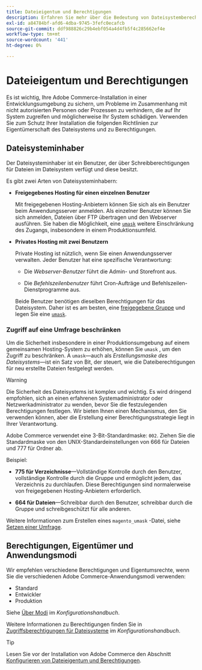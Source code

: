 ```yaml
---
title: Dateieigentum und Berechtigungen
description: Erfahren Sie mehr über die Bedeutung von Dateisystemberechtigungen für die Arbeit mit lokalen Installationen von Adobe Commerce.
exl-id: a84784bf-afd6-4dba-9745-3fefc0ecafcb
source-git-commit: ddf988826c29b4ebf054a4d4fb5f4c285662ef4e
workflow-type: tm+mt
source-wordcount: '441'
ht-degree: 0%

---
```


# Dateieigentum und Berechtigungen

Es ist wichtig, Ihre Adobe Commerce-Installation in einer Entwicklungsumgebung zu sichern, um Probleme im Zusammenhang mit nicht autorisierten Personen oder Prozessen zu verhindern, die auf Ihr System zugreifen und möglicherweise Ihr System schädigen. Verwenden Sie zum Schutz Ihrer Installation die folgenden Richtlinien zur Eigentümerschaft des Dateisystems und zu Berechtigungen.

## Dateisysteminhaber

Der Dateisysteminhaber ist ein Benutzer, der über Schreibberechtigungen für Dateien im Dateisystem verfügt und diese besitzt.

Es gibt zwei Arten von Dateisysteminhabern:

- **Freigegebenes Hosting für einen einzelnen Benutzer**

  Mit freigegebenen Hosting-Anbietern können Sie sich als ein Benutzer beim Anwendungsserver anmelden. Als einzelner Benutzer können Sie sich anmelden, Dateien über FTP übertragen und den Webserver ausführen. Sie haben die Möglichkeit, eine [`umask`](#restrict-access-with-a-umask) weitere Einschränkung des Zugangs, insbesondere in einem Produktionsumfeld.

- **Privates Hosting mit zwei Benutzern**

  Private Hosting ist nützlich, wenn Sie einen Anwendungsserver verwalten. Jeder Benutzer hat eine spezifische Verantwortung:

   - Die _Webserver-Benutzer_ führt die Admin- und Storefront aus.

   - Die _Befehlszeilenbenutzer_ führt Cron-Aufträge und Befehlszeilen-Dienstprogramme aus.

  Beide Benutzer benötigen dieselben Berechtigungen für das Dateisystem. Daher ist es am besten, eine [freigegebene Gruppe](configure-permissions.md#set-ownership-and-permissions-for-two-users) und legen Sie eine [`umask`](#restrict-access-with-a-umask).

### Zugriff auf eine Umfrage beschränken

Um die Sicherheit insbesondere in einer Produktionsumgebung auf einem gemeinsamen Hosting-System zu erhöhen, können Sie `umask` , um den Zugriff zu beschränken. A `umask`—auch als _Erstellungsmaske des Dateisystems_—ist ein Satz von Bit, der steuert, wie die Dateiberechtigungen für neu erstellte Dateien festgelegt werden.

>[!WARNING]
>
>Die Sicherheit des Dateisystems ist komplex und wichtig. Es wird dringend empfohlen, sich an einen erfahrenen Systemadministrator oder Netzwerkadministrator zu wenden, bevor Sie die festzulegenden Berechtigungen festlegen. Wir bieten Ihnen einen Mechanismus, den Sie verwenden können, aber die Erstellung einer Berechtigungsstrategie liegt in Ihrer Verantwortung.

Adobe Commerce verwendet eine 3-Bit-Standardmaske: `002`. Ziehen Sie die Standardmaske von den UNIX-Standardeinstellungen von 666 für Dateien und 777 für Ordner ab.

Beispiel:

- **775 für Verzeichnisse**—Vollständige Kontrolle durch den Benutzer, vollständige Kontrolle durch die Gruppe und ermöglicht jedem, das Verzeichnis zu durchlaufen. Diese Berechtigungen sind normalerweise von freigegebenen Hosting-Anbietern erforderlich.

- **664 für Dateien**—Schreibbar durch den Benutzer, schreibbar durch die Gruppe und schreibgeschützt für alle anderen.

Weitere Informationen zum Erstellen eines `magento_umask` -Datei, siehe [Setzen einer Umfrage](../../next-steps/set-umask.md).

## Berechtigungen, Eigentümer und Anwendungsmodi

Wir empfehlen verschiedene Berechtigungen und Eigentumsrechte, wenn Sie die verschiedenen Adobe Commerce-Anwendungsmodi verwenden:

- Standard
- Entwickler
- Produktion

Siehe [Über Modi](../../../configuration/bootstrap/application-modes.md) im _Konfigurationshandbuch_.

Weitere Informationen zu Berechtigungen finden Sie in [Zugriffsberechtigungen für Dateisysteme](../../../configuration/deployment/file-system-permissions.md) im _Konfigurationshandbuch_.

>[!TIP]
>
>Lesen Sie vor der Installation von Adobe Commerce den Abschnitt [Konfigurieren von Dateieigentum und Berechtigungen](configure-permissions.md).
